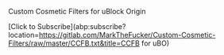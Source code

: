 Custom Cosmetic Filters for uBlock Origin

[Click to Subscribe](abp:subscribe?location=https://gitlab.com/MarkTheFucker/Custom-Cosmetic-Filters/raw/master/CCFB.txt&title=CCFB for uBO)